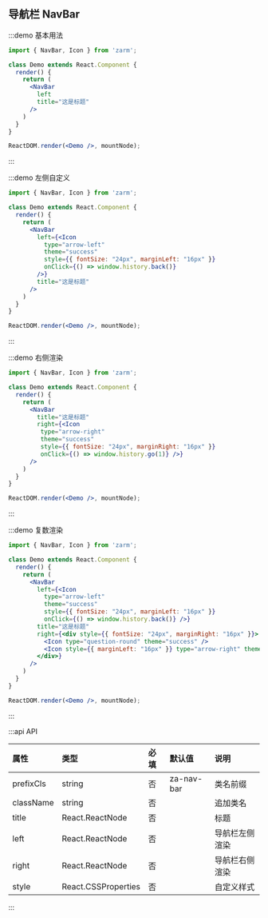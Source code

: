 ## 导航栏 NavBar

:::demo 基本用法
```jsx
import { NavBar, Icon } from 'zarm';

class Demo extends React.Component {
  render() {
    return (
      <NavBar
        left
        title="这是标题"
      />
    )
  }
}

ReactDOM.render(<Demo />, mountNode);
```
:::


:::demo 左侧自定义
```jsx
import { NavBar, Icon } from 'zarm';

class Demo extends React.Component {
  render() {
    return (
      <NavBar
        left={<Icon
          type="arrow-left"
          theme="success" 
          style={{ fontSize: "24px", marginLeft: "16px" }}
          onClick={() => window.history.back()}
        />}
        title="这是标题"
      />
    )
  }
}

ReactDOM.render(<Demo />, mountNode);
```
:::


:::demo 右侧渲染
```jsx
import { NavBar, Icon } from 'zarm';

class Demo extends React.Component {
  render() {
    return (
      <NavBar
        title="这是标题"
        right={<Icon
         type="arrow-right" 
         theme="success" 
         style={{ fontSize: "24px", marginRight: "16px" }} 
         onClick={() => window.history.go(1)} />}
      />
    )
  }
}

ReactDOM.render(<Demo />, mountNode);
```
:::


:::demo 复数渲染
```jsx
import { NavBar, Icon } from 'zarm';

class Demo extends React.Component {
  render() {
    return (
      <NavBar
        left={<Icon 
          type="arrow-left" 
          theme="success" 
          style={{ fontSize: "24px", marginLeft: "16px" }} 
          onClick={() => window.history.back()} />}
        title="这是标题"
        right={<div style={{ fontSize: "24px", marginRight: "16px" }}>
          <Icon type="question-round" theme="success" />
          <Icon style={{ marginLeft: "16px" }} type="arrow-right" theme="success" onClick={() => window.history.go(1)} />
        </div>}
      />
    )
  }
}

ReactDOM.render(<Demo />, mountNode);
```
:::


:::api API

| 属性 | 类型 | 必填 | 默认值 | 说明 |
| :--- | :--- | :--- | :--- | :--- |
| prefixCls | string | 否 | za-nav-bar | 类名前缀 |
| className | string | 否 | | 追加类名 |
| title | React.ReactNode | 否 | | 标题 |
| left | React.ReactNode | 否 | <Icon type="arrow-left" /> | 导航栏左侧渲染 |
| right | React.ReactNode | 否 | | 导航栏右侧渲染 |
| style | React.CSSProperties | 否 | | 自定义样式 |

:::
